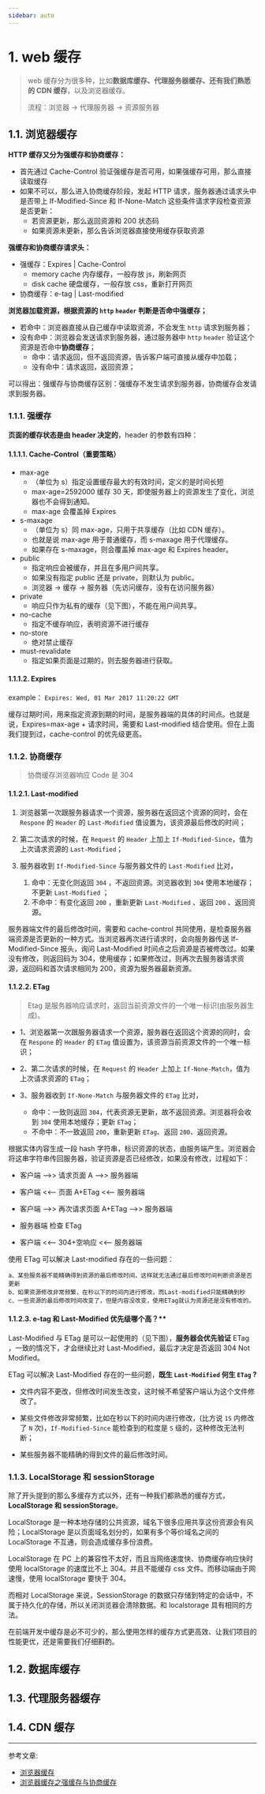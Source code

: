 ```yaml
---
sidebar: auto
---
```


# 1. web 缓存

> web 缓存分为很多种，比如**数据库缓存、代理服务器缓存、还有我们熟悉的 CDN 缓存**，以及浏览器缓存。
>
> 流程：浏览器 -> 代理服务器 -> 资源服务器

## 1.1. 浏览器缓存

**HTTP 缓存又分为强缓存和协商缓存：**

* 首先通过 Cache-Control 验证强缓存是否可用，如果强缓存可用，那么直接读取缓存
* 如果不可以，那么进入协商缓存阶段，发起 HTTP 请求，服务器通过请求头中是否带上 If-Modified-Since 和 If-None-Match 这些条件请求字段检查资源是否更新：
  + 若资源更新，那么返回资源和 200 状态码
  + 如果资源未更新，那么告诉浏览器直接使用缓存获取资源

**强缓存和协商缓存请求头：**

* 强缓存：Expires | Cache-Control
  + memory cache 内存缓存，一般存放 js，刷新网页
  + disk cache 硬盘缓存，一般存放 css，重新打开网页
* 协商缓存：e-tag | Last-modified

**浏览器加载资源，根据资源的 `http`  `header` 判断是否命中强缓存；**

* 若命中：浏览器直接从自己缓存中读取资源，不会发生 `http` 请求到服务器；
* 没有命中：浏览器会发送请求到服务器，通过服务器中 `http` `header` 验证这个资源是否命中**协商缓存**；
  + 命中：请求返回，但不返回资源，告诉客户端可直接从缓存中加载；
  + 没有命中：请求返回，返回资源；

可以得出：强缓存与协商缓存区别：强缓存不发生请求到服务器，协商缓存会发请求到服务器。

### 1.1.1. 强缓存

**页面的缓存状态是由 header 决定的**，header 的参数有四种：

#### 1.1.1.1. Cache-Control（重要策略）

* max-age
  + （单位为 s）指定设置缓存最大的有效时间，定义的是时间长短
  + max-age=2592000 缓存 30 天，即使服务器上的资源发生了变化，浏览器也不会得到通知。
  + max-age 会覆盖掉 Expires
* s-maxage
  + （单位为 s）同 max-age，只用于共享缓存（比如 CDN 缓存）。
  + 也就是说 max-age 用于普通缓存，而 s-maxage 用于代理缓存。
  + 如果存在 s-maxage，则会覆盖掉 max-age 和 Expires header。
* public
  + 指定响应会被缓存，并且在多用户间共享。
  + 如果没有指定 public 还是 private，则默认为 public。
  + 浏览器 -> 缓存 -> 服务器（先访问缓存，没有在访问服务器）
* private
  + 响应只作为私有的缓存（见下图），不能在用户间共享。
* no-cache
  + 指定不缓存响应，表明资源不进行缓存
* no-store
  + 绝对禁止缓存
* must-revalidate
  + 指定如果页面是过期的，则去服务器进行获取。

#### 1.1.1.2. Expires

example： `Expires: Wed, 01 Mar 2017 11:20:22 GMT`

缓存过期时间，用来指定资源到期的时间，是服务器端的具体的时间点。也就是说，Expires=max-age + 请求时间，需要和 Last-modified 结合使用。但在上面我们提到过，cache-control 的优先级更高。

### 1.1.2. 协商缓存

> 协商缓存浏览器响应 Code 是 304

#### 1.1.2.1. Last-modified

1. 浏览器第一次跟服务器请求一个资源，服务器在返回这个资源的同时，会在 `Respone` 的 `Header` 的 `Last-Modified` 值设置为，该资源最后修改的时间；

2. 第二次请求的时候，在 `Request` 的 `Header` 上加上 `If-Modified-Since`，值为上次请求资源的 `Last-Modified`；

3. 服务器收到 `If-Modified-Since` 与服务器文件的 `Last-Modified` 比对，
   1. 命中：无变化则返回 `304` ，不返回资源。浏览器收到 `304` 使用本地缓存；不更新 `Last-Modified` ；
   2. 不命中：有变化返回 `200` ，重新更新 `Last-Modified` 、返回 `200` 、返回资源。

服务器端文件的最后修改时间，需要和 cache-control 共同使用，是检查服务器端资源是否更新的一种方式。当浏览器再次进行请求时，会向服务器传送 If-Modified-Since 报头，询问 Last-Modified 时间点之后资源是否被修改过。如果没有修改，则返回码为 304，使用缓存；如果修改过，则再次去服务器请求资源，返回码和首次请求相同为 200，资源为服务器最新资源。

#### 1.1.2.2. ETag

> Etag 是服务器响应请求时，返回当前资源文件的一个唯一标识(由服务器生成)。

* 1、浏览器第一次跟服务器请求一个资源，服务器在返回这个资源的同时，会在 `Respone` 的 `Header` 的 `ETag` 值设置为，该资源当前资源文件的一个唯一标识；

* 2、第二次请求的时候，在 `Request` 的 `Header` 上加上 `If-None-Match`，值为上次请求资源的 `ETag`；

* 3、服务器收到 `If-None-Match` 与服务器文件的 `ETag` 比对，
  + 命中：一致则返回 `304`，代表资源无更新，故不返回资源。浏览器将会收到 `304` 使用本地缓存；更新 `ETag`；
  + 不命中：不一致返回 `200`，重新更新 `ETag`、返回 `200`、返回资源。

根据实体内容生成一段 hash 字符串，标识资源的状态，由服务端产生。浏览器会将这串字符串传回服务器，验证资源是否已经修改，如果没有修改，过程如下：

* 客户端 -->> 请求页面 A -->> 服务器端

* 客户端 <<-- 页面 A+ETag <<-- 服务器端

* 客户端 -->> 再次请求页面 A+ETag -->> 服务器端

* 服务器端 检查 ETag

* 客户端 <<-- 304+空响应 <<-- 服务器端

使用 ETag 可以解决 Last-modified 存在的一些问题：

```
a、某些服务器不能精确得到资源的最后修改时间，这样就无法通过最后修改时间判断资源是否更新
b、如果资源修改非常频繁，在秒以下的时间内进行修改，而Last-modified只能精确到秒
c、一些资源的最后修改时间改变了，但是内容没改变，使用ETag就认为资源还是没有修改的。
```

#### 1.1.2.3. e-tag 和 Last-Modified 优先级哪个高？**

Last-Modified 与 ETag 是可以一起使用的（见下图），**服务器会优先验证** ETag ，一致的情况下，才会继续比对 Last-Modified，最后才决定是否返回 304 Not Modified。

ETag 可以解决 Last-Modified 存在的一些问题，**既生 `Last-Modified` 何生 `ETag` ?**

* 文件内容不更改，但修改时间发生改变，这时候不希望客户端认为这个文件修改了。

* 某些文件修改非常频繁，比如在秒以下的时间内进行修改，(比方说 `1S` 内修改了 `N` 次)，`If-Modified-Since` 能检查到的粒度是 `S` 级的，这种修改无法判断；

* 某些服务器不能精确的得到文件的最后修改时间。

### 1.1.3. LocalStorage 和 sessionStorage

除了开头提到的那么多缓存方式以外，还有一种我们都熟悉的缓存方式，**LocalStorage 和 sessionStorage**。

LocalStorage 是一种本地存储的公共资源，域名下很多应用共享这份资源会有风险；LocalStorage 是以页面域名划分的，如果有多个等价域名之间的 LocalStorage 不互通，则会造成缓存多份浪费。

LocalStorage 在 PC 上的兼容性不太好，而且当网络速度快、协商缓存响应快时使用 localStorage 的速度比不上 304。并且不能缓存 css 文件。而移动端由于网速慢，使用 localStorage 要快于 304。

而相对 LocalStorage 来说，SessionStorage 的数据只存储到特定的会话中，不属于持久化的存储，所以关闭浏览器会清除数据。和 localstorage 具有相同的方法。

在前端开发中缓存是必不可少的，那么使用怎样的缓存方式更高效、让我们项目的性能更优，还是需要我们仔细斟酌。

## 1.2. 数据库缓存

## 1.3. 代理服务器缓存

## 1.4. CDN 缓存

---

参考文章: 
* [浏览器缓存](https://juejin.cn/post/6844903546119258125)
* [浏览器缓存之强缓存与协商缓存](https://juejin.cn/post/6844904067882287111)
